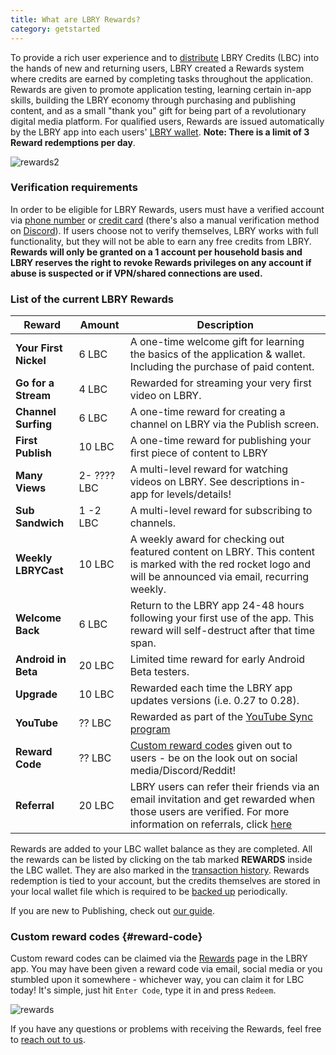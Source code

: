 ```yaml
---
title: What are LBRY Rewards?
category: getstarted
---
```


To provide a rich user experience and to [distribute](/faq/credit-policy) LBRY Credits (LBC) into the hands of new and returning users, LBRY created a Rewards system where credits are earned by completing tasks throughout the application. Rewards are given to promote application testing, learning certain in-app skills, building the LBRY economy through purchasing and publishing content, and as a small "thank you" gift for being part of a revolutionary digital media platform. For qualified users, Rewards are issued automatically by the LBRY app into each users' [LBRY wallet](/faq/how-to-backup-wallet). **Note: There is a limit of 3 Reward redemptions per day**.

![rewards2](https://spee.ch/@clement:e/new-rewards.png)

### Verification requirements

In order to be eligible for LBRY Rewards, users must have a verified account via [phone number](/faq/phone) or [credit card](/faq/identity-requirements) (there's also a manual verification method on [Discord](https://chat.lbry.com)). If users choose not to verify themselves, LBRY works with full functionality, but they will not be able to earn any free credits from LBRY.  **Rewards will only be granted on a 1 account per household basis and LBRY reserves the right to revoke Rewards privileges on any account if abuse is suspected or if VPN/shared connections are used.**

### List of the current LBRY Rewards
| Reward | Amount | Description |
--- | --- | ---
| **Your First Nickel** | 6 LBC | A one-time welcome gift for learning the basics of the application & wallet. Including the purchase of paid content.
| **Go for a Stream** | 4 LBC | Rewarded for streaming your very first video on LBRY.
| **Channel Surfing** | 6 LBC | A one-time reward for creating a channel on LBRY via the Publish screen.
| **First Publish** | 10 LBC | A one-time reward for publishing your first piece of content to LBRY
| **Many Views** | 2- ???? LBC | A multi-level reward for watching videos on LBRY. See descriptions in-app for levels/details!
| **Sub Sandwich** | 1 -2 LBC | A multi-level reward for subscribing to channels.
| **Weekly LBRYCast** | 10 LBC | A weekly award for checking out featured content on LBRY. This content is marked with the red rocket logo and will be announced via email, recurring weekly.
| **Welcome Back** | 6 LBC | Return to the LBRY app 24-48 hours following your first use of the app. This reward will self-destruct after that time span.
| **Android in Beta** | 20 LBC | Limited time reward for early Android Beta testers.
| **Upgrade** | 10 LBC | Rewarded each time the LBRY app updates versions (i.e. 0.27 to 0.28).
| **YouTube** | ?? LBC | Rewarded as part of the [YouTube Sync program](/youtube)
| **Reward Code** | ?? LBC | [Custom reward codes](#reward-code) given out to users - be on the look out on social media/Discord/Reddit!
| **Referral** | 20 LBC | LBRY users can refer their friends via an email invitation and get rewarded when those users are verified. For more information on referrals, click [here](/faq/referrals)

Rewards are added to your LBC wallet balance as they are completed. All the rewards can be listed by clicking on the tab marked **REWARDS** inside the LBC wallet. They are also marked in the [transaction history](/faq/transaction-types).  Rewards redemption is tied to your account, but the credits themselves are stored in your local wallet file which is required to be [backed up](/faq/how-to-backup-wallet) periodically.

If you are new to Publishing, check out [our guide](/faq/how-to-publish).

### Custom reward codes {#reward-code}

Custom reward codes can be claimed via the [Rewards](https://open.lbry.com/?rewards) page in the LBRY app. You may have been given a reward code via email, social media or you stumbled upon it somewhere - whichever way, you can claim it for LBC today! It's simple, just hit `Enter Code`, type it in and press `Redeem`.

![rewards](https://spee.ch/@clement:e/rewards.png)



If you have any questions or problems with receiving the Rewards, feel free to [reach out to us](/faq/support).
